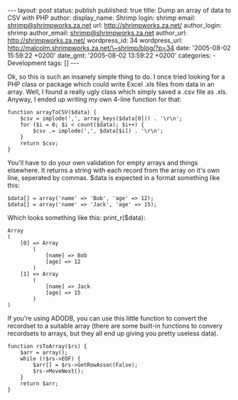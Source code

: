 --- layout: post status: publish published: true title: Dump an array of
data to CSV with PHP author: display\_name: Shrimp login: shrimp email:
shrimp@shrimpworks.za.net url: http://shrimpworks.za.net/ author\_login:
shrimp author\_email: shrimp@shrimpworks.za.net author\_url:
http://shrimpworks.za.net/ wordpress\_id: 34 wordpress\_url:
http://malcolm.shrimpworks.za.net/\~shrimp/blog/?p=34 date: '2005-08-02
15:59:22 +0200' date\_gmt: '2005-08-02 13:59:22 +0200' categories: -
Development tags: \[\] ---

Ok, so this is such an insanely simple thing to do. I once tried looking
for a PHP class or package which could write Excel .xls files from data
in an array. Well, I found a really ugly class which simply saved a .csv
file as .xls. Anyway, I ended up writing my own 4-line function for
that:

``` {.prettyprint}
function arrayToCSV($data) {
    $csv = implode(',', array_keys($data[0])) . '\r\n';
    for ($i = 0; $i < count($data); $i++) {
        $csv .= implode(',', $data[$i]) . '\r\n';
    }
    return $csv;
}
```

You'll have to do your own validation for empty arrays and things
elsewhere. It returns a string with each record from the array on it's
own line, seperated by commas. \$data is expected in a format something
like this:

``` {.prettyprint}
$data[] = array('name' => 'Bob', 'age' => 12);
$data[] = array('name' => 'Jack', 'age' => 15);
```

Which looks something like this: print\_r(\$data):

``` {.prettyprint}
Array
(
    [0] => Array
        (
            [name] => Bob
            [age] => 12
        )
    [1] => Array
        (
            [name] => Jack
            [age] => 15
        )
)
```

If you're using ADODB, you can use this little function to convert the
recordset to a suitable array (there are some built-in functions to
convery recordsets to arrays, but they all end up giving you pretty
useless data).

``` {.prettyprint}
function rsToArray($rs) {
    $arr = array();
    while (!$rs->EOF) {
        $arr[] = $rs->GetRowAssoc(False);
        $rs->MoveNext();
    }
    return $arr;
}
```

